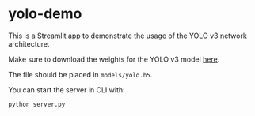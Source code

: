 # yolo-demo
This is a Streamlit app to demonstrate the usage of the YOLO v3 network architecture.

Make sure to download the weights for the YOLO v3 model [here](https://drive.google.com/uc?export=download&id=1badlpEN1SHcDGcpylGikB5GftcWGr-7y).

The file should be placed in `models/yolo.h5`.

You can start the server in CLI with:
```
python server.py
```

